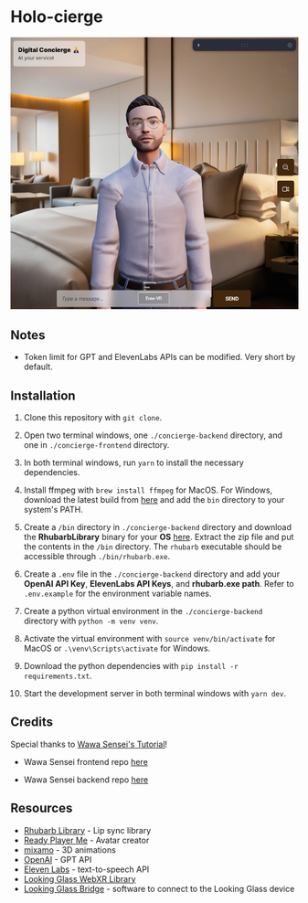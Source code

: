 # Holo-cierge

![holo-cierge](media/demo.png)

## Notes
- Token limit for GPT and ElevenLabs APIs can be modified. Very short by default.

## Installation

1. Clone this repository with `git clone`.

2. Open two terminal windows, one `./concierge-backend` directory, and one in `./concierge-frontend` directory.

3. In both terminal windows, run `yarn` to install the necessary dependencies.

4. Install ffmpeg with `brew install ffmpeg` for MacOS. For Windows, download the latest build from [here](https://ffmpeg.org/download.html) and add the `bin` directory to your system's PATH.

5. Create a `/bin` directory in `./concierge-backend` directory and download the **RhubarbLibrary** binary for your **OS** [here](https://github.com/DanielSWolf/rhubarb-lip-sync/releases). Extract the zip file and put the contents in the `/bin` directory. The `rhubarb` executable should be accessible through `./bin/rhubarb.exe`.

6. Create a `.env` file in the `./concierge-backend` directory and add your **OpenAI API Key**, **ElevenLabs API Keys**, and **rhubarb.exe path**. Refer to `.env.example` for the environment variable names.

7. Create a python virtual environment in the `./concierge-backend` directory with `python -m venv venv`.

8. Activate the virtual environment with `source venv/bin/activate` for MacOS or `.\venv\Scripts\activate` for Windows.

9. Download the python dependencies with `pip install -r requirements.txt`.

10. Start the development server in both terminal windows with `yarn dev`.

## Credits

Special thanks to [Wawa Sensei's Tutorial](https://www.youtube.com/watch?v=EzzcEL_1o9o)!

- Wawa Sensei frontend repo [here](https://github.com/wass08/r3f-virtual-girlfriend-frontend)

- Wawa Sensei backend repo [here](https://github.com/wass08/r3f-virtual-girlfriend-backend)

## Resources

- [Rhubarb Library](https://github.com/DanielSWolf/rhubarb-lip-sync) - Lip sync library
- [Ready Player Me](https://readyplayer.me/) - Avatar creator
- [mixamo](https://www.mixamo.com/) - 3D animations
- [OpenAI](https://platform.openai.com/) - GPT API
- [Eleven Labs](https://elevenlabs.io/) - text-to-speech API
- [Looking Glass WebXR Library](https://github.com/Looking-Glass/looking-glass-webxr)
- [Looking Glass Bridge](https://lookingglassfactory.com/software/looking-glass-bridge) - software to connect to the Looking Glass device
